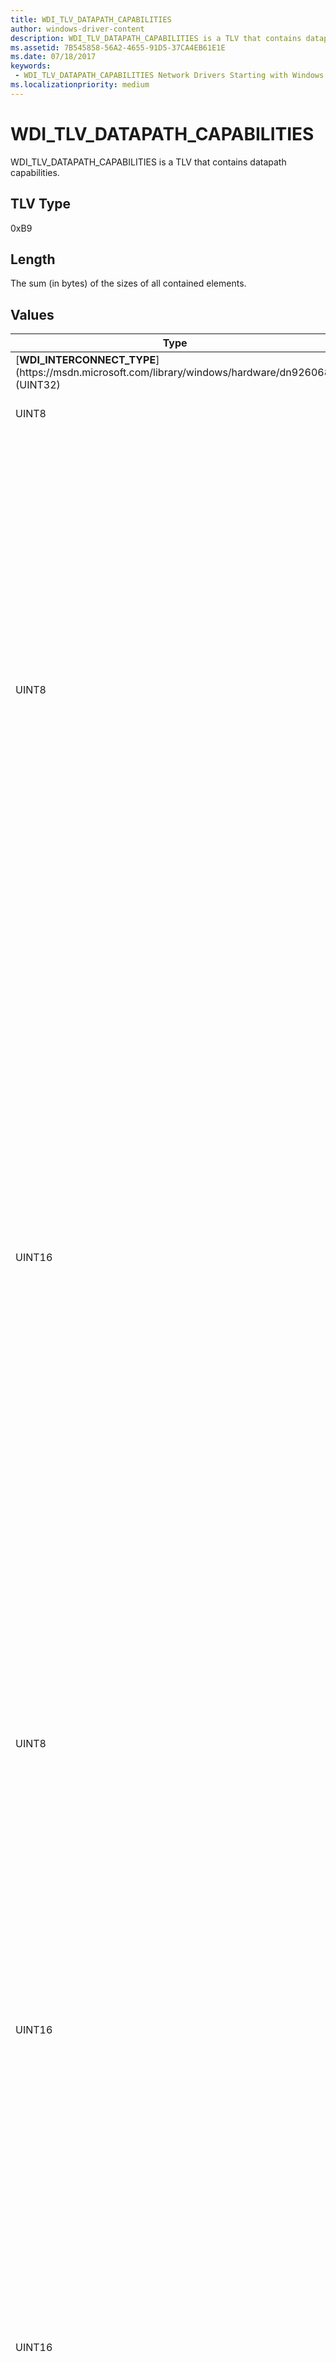 ```yaml
---
title: WDI_TLV_DATAPATH_CAPABILITIES
author: windows-driver-content
description: WDI_TLV_DATAPATH_CAPABILITIES is a TLV that contains datapath capabilities.
ms.assetid: 7B545858-56A2-4655-91D5-37CA4EB61E1E
ms.date: 07/18/2017
keywords:
 - WDI_TLV_DATAPATH_CAPABILITIES Network Drivers Starting with Windows Vista
ms.localizationpriority: medium
---
```


# WDI\_TLV\_DATAPATH\_CAPABILITIES


WDI\_TLV\_DATAPATH\_CAPABILITIES is a TLV that contains datapath capabilities.

## TLV Type


0xB9

## Length


The sum (in bytes) of the sizes of all contained elements.

## Values


<table>
<colgroup>
<col width="50%" />
<col width="50%" />
</colgroup>
<thead>
<tr class="header">
<th>Type</th>
<th>Description</th>
</tr>
</thead>
<tbody>
<tr class="odd">
<td>[<strong>WDI_INTERCONNECT_TYPE</strong>](https://msdn.microsoft.com/library/windows/hardware/dn926068) (UINT32)</td>
<td>Interconnect type.</td>
</tr>
<tr class="even">
<td>UINT8</td>
<td>Maximum number of peers.</td>
</tr>
<tr class="odd">
<td>UINT8</td>
<td>Specifies transmit capability: Target priority queuing.
<p>Valid values are 0 and 1. If set to 0, WDI classifies Tx frames by Peer and TID and utilizes the full scheduler to select TX queues to transfer. It is recommended that this is set to false unless the target is capable of classification and Peer-TID queueing. If set to 1, WDI classifies Tx frames by Peer and TID and only provides queuing at a port level. WDI schedules backlogged port queues using a global DRR.</p></td>
</tr>
<tr class="even">
<td>UINT16</td>
<td>Specifies transmit capability: Maximum number of Scatter Gather elements in frame.
<p>WDI coalesces frames as necessary such that the IHV miniport does not receive a frame that requires more scatter gather elements than specified by this capability. For best performance, it is suggested that this capability is set higher than the typical frame as the coalescing requires a memory copy. If this capability is not greater than max frame size divided by page size, WDI may be unable to successfully coalesce the frame and it may be dropped.</p></td>
</tr>
<tr class="odd">
<td>UINT8</td>
<td>Specifies transmit capability: Explicit Send Complete flag required.
<p>Valid values are 0 and 1. If set to 0, the target/TAL generates a TX send complete for all frames. If set to 1, the target/TAL generates TX send completion indication only for frames that have this flag set in the frame’s metadata.</p></td>
</tr>
<tr class="even">
<td>UINT16</td>
<td>Specifies transmit capability: Minimum effective frame size.
<p>When dequeuing frames, the TxMgr treats frames smaller than this value as having an effective size of this value.</p></td>
</tr>
<tr class="odd">
<td>UINT16</td>
<td>Specifies transmit capability: Frame size granularity.
<p>This value is equal to the granularity of memory allocation per frame. For the purposes of dequeuing, the TxMgr treats a frame as having an effective size equal to the frame size plus the least amount of padding such that the effective size is an integer multiple of this value. This value must be set to a power of two.</p></td>
</tr>
<tr class="even">
<td>UINT8</td>
<td>Specifies transmit capability: Rx Tx forwarding.
<p>Valid values are 0 and 1. If set to 1, the target is capable of forwarding received frames.</p></td>
</tr>
<tr class="odd">
<td>UINT32</td>
<td>Specifies transmit capability: Maximum throughput, in units of 0.5 Mbps.
<p>This value is used for the allocation of descriptors and buffers.</p></td>
</tr>
</tbody>
</table>

 

Requirements
------------

<table>
<colgroup>
<col width="50%" />
<col width="50%" />
</colgroup>
<tbody>
<tr class="odd">
<td><p>Minimum supported client</p></td>
<td><p>Windows 10</p></td>
</tr>
<tr class="even">
<td><p>Minimum supported server</p></td>
<td><p>Windows Server 2016</p></td>
</tr>
<tr class="odd">
<td><p>Header</p></td>
<td>Wditypes.hpp</td>
</tr>
</tbody>
</table>

 

 




